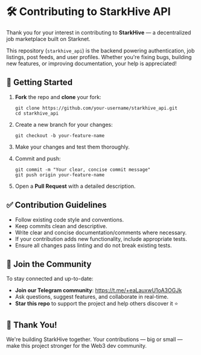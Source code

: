 # 🛠️ Contributing to StarkHive API

Thank you for your interest in contributing to **StarkHive** — a decentralized job marketplace built on Starknet.

This repository (`starkhive_api`) is the backend powering authentication, job listings, post feeds, and user profiles. Whether you're fixing bugs, building new features, or improving documentation, your help is appreciated!


## 🚀 Getting Started

1. **Fork** the repo and **clone** your fork:
   ```
   git clone https://github.com/your-username/starkhive_api.git
   cd starkhive_api
   ```

2. Create a new branch for your changes:
   ```
   git checkout -b your-feature-name
   ```

3. Make your changes and test them thoroughly.

4. Commit and push:
   ```
   git commit -m "Your clear, concise commit message"
   git push origin your-feature-name
   ```

5. Open a **Pull Request** with a detailed description.



## ✅ Contribution Guidelines

* Follow existing code style and conventions.
* Keep commits clean and descriptive.
* Write clear and concise documentation/comments where necessary.
* If your contribution adds new functionality, include appropriate tests.
* Ensure all changes pass linting and do not break existing tests.


## 📢 Join the Community

To stay connected and up-to-date:

* **Join our Telegram community**: https://t.me/+eaLauxwU1oA3OGJk
* Ask questions, suggest features, and collaborate in real-time.
* **Star this repo** to support the project and help others discover it ⭐



## 🙌 Thank You!

We're building StarkHive together. Your contributions — big or small — make this project stronger for the Web3 dev community.
